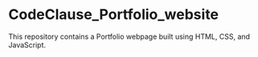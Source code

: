 # CodeClause_Portfolio_website
This repository contains a Portfolio webpage built using HTML, CSS, and JavaScript. 
